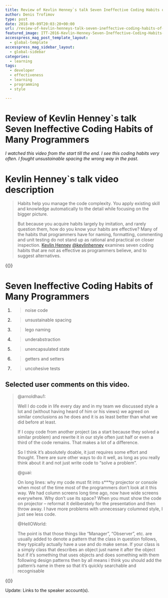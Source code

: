 ```yaml
---
title: Review of Kevlin Henney`s talk Seven Ineffective Coding Habits of Many Programmers
author: Denis Trofimov
type: post
date: 2018-09-09T20:03:20+00:00
url: /review-of-kevlin-henneys-talk-seven-ineffective-coding-habits-of-many-programmers/
featured_image: ITT-2016-Kevlin-Henney-Seven-Ineffective-Coding-Habits-of-Many-Programmers-Code-alignment-1.png
accesspress_mag_post_template_layout:
  - global-template
accesspress_mag_sidebar_layout:
  - global-sidebar
categories:
  - learning
tags:
  - developer
  - effectiveness
  - learning
  - programming
  - style

---
```

# Review of Kevlin Henney\`s talk Seven Ineffective Coding Habits of Many Programmers

_I watched this video from the start till the end._
_I see this coding habits very often._
_I fought unsustainable spacing the wrong way in the past._

<!--more-->

# Kevlin Henney\`s talk video description

> Habits help you manage the code complexity. You apply existing skill and knowledge automatically to the detail while focusing on the bigger picture.
> 
> But because you acquire habits largely by imitation, and rarely question them, how do you know your habits are effective? Many of the habits that programmers have for naming, formatting, commenting and unit testing do not stand up as rational and practical on closer inspection. [Kevlin Henney][1] [@kevlinhenney][2] examines seven coding habits that are not as effective as programmers believe, and to suggest alternatives.

{{<gallery album="habits">}}

# Seven Ineffective Coding Habits of Many Programmers

  1. > noise code

  2. > unsustainable spacing

  3. > lego naming

  4. > underabstraction

  5. > unencapsulated state

  6. > getters and setters

  7. > uncohesive tests

## Selected user comments on this video.

> @arnoldhau1:
> 
> Well I do code in life every day and in my team we discussed style a lot and (without having heard of him or his views) we agreed on similar conclusions as he does and it is as least better than what we did before at least.
> 
> If I copy code from another project (as a start because they solved a similar problem) and rewrite it in our style often just half or even a third of the code remains. That makes a lot of a difference.
> 
> So I think it&#8217;s absolutely doable, it just requires some effort and thought. There are sure other ways to do it well, as long as you really think about it and not just write code to &#8220;solve a problem&#8221;.
> 
> @guai:
> 
> On long lines: why my code must fit into s\***ty projector or console when most of the time most of the programmers don&#8217;t look at it this way. We had column screens long time ago, now have wide screens everywhere. Why don&#8217;t use its space? When you must show the code on projector &#8211; reformat it deliberately for the presentation and then throw away. I have more problems with unnecessary columned style, I just see less code.
> 
> @<span class="style-scope ytd-comment-renderer">HellOWorld:</span>
> 
> The point is that those things like &#8220;Manager&#8221;, &#8220;Observer&#8221;, etc. are usually added to denote a pattern that the class in question follows, they typically actually have a use and do make sense. If your class is a simply class that describes an object just name it after the object but if it&#8217;s something that uses objects and does something with them following design patterns then by all means i think you should add the pattern&#8217;s name in there so that it&#8217;s quickly searchable and recognisable

{{<youtube ZsHMHukIlJY>}}

Update: Links to the speaker account(s).

 [1]: https://en.wikipedia.org/wiki/Kevlin_Henney
 [2]: https://twitter.com/kevlinhenney